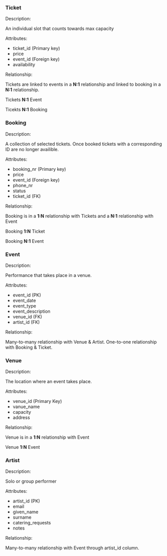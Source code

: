 
### Ticket
Description: 

An individual slot that counts towards max capacity

Attributes:

* ticket_id (Primary key)
* price
* event_id (Foreign key)
* availability

Relationship:

Tickets are linked to events in a **N:1** relationship and linked to booking in a **N:1** relationship.

Tickets **N:1** Event

Ticekts **N:1** Booking

### Booking
Description: 

A collection of selected tickets. Once booked tickets with a corresponding ID are no longer availible.

Attributes:

* booking_nr (Primary key)
* price
* event_id (Foreign key)
* phone_nr
* status
* ticket_id (FK)

Relationship:

Booking is in a **1:N** relationship with Tickets and a **N:1** relationship with Event

Booking **1:N** Ticket

Booking **N:1** Event

### Event
Description: 

Performance that takes place in a venue.

Attributes:

* event_id (PK)
* event_date
* event_type
* event_description
* venue_id (FK)
* artist_id (FK)

Relationship:

Many-to-many relationship with Venue & Artist.
One-to-one relationship with Booking & Ticket.

### Venue
Description: 

The location where an event takes place.

Attributes:

* venue_id (Primary Key)
* vanue_name
* capacity
* address

Relationship:

Venue is in a **1:N** relationship with Event

Venue **1:N** Event

### Artist
Description: 

Solo or group performer 

Attributes:

* artist_id (PK)
* email
* given_name
* surname
* catering_requests
* notes

Relationship:

Many-to-many relationship with Event through artist_id column.
